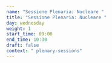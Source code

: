 ```yaml
---
name: "Sessione Plenaria: Nucleare "
title: "Sessione Plenaria: Nucleare "
day: wednesday
weight: 1
start_time: 09:00
end_time: 10:30
draft: false
context: " plenary-sessions"
---
```

